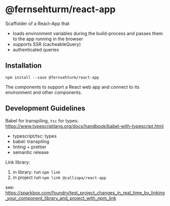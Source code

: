 # @fernsehturm/react-app

Scaffolder of a React-App that

- loads environment variables during the build-process and passes them to the app running in the browser
- supports SSR (cacheableQuery)
- authenticated queries

## Installation

`npm install --save @fernsehturm/react-app`

The components to support a React web app and connect to its environment and other components.

## Development Guidelines

Babel for transpiling, `tsc` for types: https://www.typescriptlang.org/docs/handbook/babel-with-typescript.html

- typescript/tsc: types
- babel: transpiling
- linting + prettier
- semantic release

Link library:

1. in library: run `npm link`
2. in project run `npm link @calliopa/react-app`

see: https://sparkbox.com/foundry/test_project_changes_in_real_time_by_linking_your_component_library_and_project_with_npm_link
